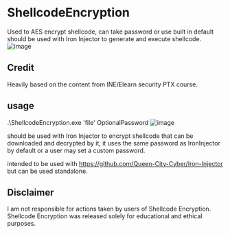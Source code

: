 # ShellcodeEncryption
Used to AES encrypt shellcode, can take password or use built in default should be used with Iron Injector to generate and execute shellcode.
![image](https://user-images.githubusercontent.com/15575425/158678754-c89f1f4c-7993-4c51-992d-fc3676757940.png)


## Credit
Heavily based on the content from INE/Elearn security PTX course. 

## usage
.\ShellcodeEncryption.exe 'file' OptionalPassword
![image](https://user-images.githubusercontent.com/15575425/158678111-1078e070-a4c5-43fe-8101-a74220e172e1.png)

should be used with Iron Injector to encrypt shellcode that can be downloaded and decrypted by it, it uses the same password as IronInjector by default or a user may set a custom password.

intended to be used with https://github.com/Queen-City-Cyber/Iron-Injector but can be used standalone.

## Disclaimer
I am not responsible for actions taken by users of Shellcode Encryption.  Shellcode Encryption was released solely for educational and ethical purposes.
